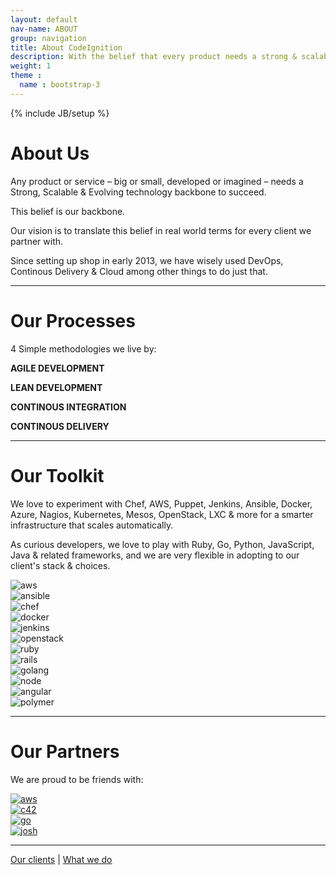 ```yaml
---
layout: default
nav-name: ABOUT
group: navigation
title: About CodeIgnition
description: With the belief that every product needs a strong & scalable technology core, since 2013 CodeIgnition has used Continuous Delivery & Integration and Agile & Lean Development to strengthen Codebases & Infrastructures for clients around the world.
weight: 1
theme :
  name : bootstrap-3
---
```

{% include JB/setup %}

<h1>About Us</h1>
<div class="content-block">
  <div class="text">
    <p>Any product or service – big or small, developed or imagined – needs a Strong, Scalable & Evolving technology backbone to succeed.</p>
    <p>This belief is our backbone.</p>
    <p>Our vision is to translate this belief in real world terms for every client we partner with.</p>
    <p>Since setting up shop in early 2013, we have wisely used DevOps, Continous Delivery & Cloud among other things to do just that.</p>
  </div>
</div>
<hr/>
<div class="content-block">
  <h1 class="purple">Our Processes</h1>
  <p class="text">4 Simple methodologies we live by:</p>
  <p><strong>AGILE DEVELOPMENT</strong></p>
  <p><strong>LEAN DEVELOPMENT</strong></p>
  <p><strong>CONTINOUS INTEGRATION</strong></p>
  <p><strong>CONTINOUS DELIVERY</strong></p>
</div>
<hr/>
<div class="content-block">
  <h1 class="purple">Our Toolkit</h1>
  <div class="text">
    <p>We love to experiment with Chef, AWS, Puppet, Jenkins, Ansible, Docker, Azure, Nagios, Kubernetes, Mesos, OpenStack, LXC & more for a smarter infrastructure that scales automatically.</p>
    <p>As curious developers, we love to play with Ruby, Go, Python, JavaScript, Java & related frameworks, and we are very flexible in adopting to our client's stack & choices.</p>
  </div>
  <div class="row">
    <div class="col-md-6">
      <div class="col-md-4"><img alt="aws" class="img-responsive" src="{{ ASSET_PATH }}/images/aws.png"></div>
      <div class="col-md-4"><img alt="ansible" class="img-responsive" src="{{ ASSET_PATH }}/images/ansible.png"></div>
      <div class="col-md-4"><img alt="chef" class="img-responsive" src="{{ ASSET_PATH }}/images/chef.png"></div>
    </div>
    <div class="col-md-6">
      <div class="col-md-4"><img alt="docker" class="img-responsive" src="{{ ASSET_PATH }}/images/docker.png"></div>
      <div class="col-md-4"><img alt="jenkins" class="img-responsive" src="{{ ASSET_PATH }}/images/jenkins.png"></div>
      <div class="col-md-4"><img alt="openstack" class="img-responsive" src="{{ ASSET_PATH }}/images/openstack.png"></div>
    </div>
  </div>
  <div class="row">
    <div class="col-md-6">
      <div class="col-md-4"><img alt="ruby" class="img-responsive" src="{{ ASSET_PATH }}/images/ruby.png"></div>
      <div class="col-md-4"><img alt="rails" class="img-responsive" src="{{ ASSET_PATH }}/images/rails.png"></div>
      <div class="col-md-4"><img alt="golang" class="img-responsive" src="{{ ASSET_PATH }}/images/golang.png"></div>
    </div>
    <div class="col-md-6">
      <div class="col-md-4"><img alt="node" class="img-responsive" src="{{ ASSET_PATH }}/images/node.png"></div>
      <div class="col-md-4"><img alt="angular" class="img-responsive" src="{{ ASSET_PATH }}/images/angular.png"></div>
      <div class="col-md-4"><img alt="polymer" class="img-responsive" src="{{ ASSET_PATH }}/images/polymer.png"></div>
    </div>
  </div>
</div>
<hr/>
<div class="content-block">
  <h1 class="purple">Our Partners</h1>
  <p class="text">We are proud to be friends with:</p>
  <div class="row">
    <div class="col-md-8 col-md-offset-2">
      <div class="col-md-3"><a href="http://aws.amazon.com/" target="_blank" onclick="trackOutboundLink('http://www.aws.amazon.com'); return false;"><img alt="aws" class="img-responsive" src="{{ ASSET_PATH }}/images/aws.png"></a></div>
      <div class="col-md-3"><a href="http://c42.in/" target="_blank" onclick="trackOutboundLink('http://c42.in'); return false;"><img alt="c42" class="img-responsive" src="{{ ASSET_PATH }}/images/c42logo.png"></a></div>
      <div class="col-md-3"><a href="http://www.go.cd/" target="_blank" onclick="trackOutboundLink('http://www.go.cd'); return false;"><img alt="go" class="img-responsive" src="{{ ASSET_PATH }}/images/gocd.png"></a></div>
      <div class="col-md-3"><a href="http://www.joshsoftware.com/" target="_blank" onclick="trackOutboundLink('http://www.joshsoftware.com'); return false;"><img alt="josh" class="img-responsive" src="{{ ASSET_PATH }}/images/josh.png"></a></div>
    </div>
  </div>
</div>
<hr/>
<div class="content-block">
  <p class="text">
    <a href="http://codeignition.co/clients.html">Our clients</a>
    |
    <a href="http://codeignition.co/services.html">What we do</a>
  </p>
</div>

